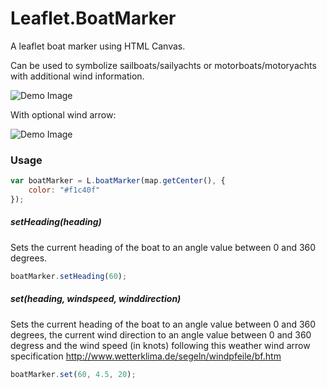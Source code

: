 Leaflet.BoatMarker
==================

A leaflet boat marker using HTML Canvas.

Can be used to symbolize sailboats/sailyachts or motorboats/motoryachts with additional wind information.

![Demo Image](http://i.imgur.com/H4q765r.png)

With optional wind arrow:

![Demo Image](http://i.imgur.com/KYZaG8C.png)

### Usage

```javascript
var boatMarker = L.boatMarker(map.getCenter(), {
  	color: "#f1c40f"
});
```

##### setHeading(heading)

Sets the current heading of the boat to an angle value between 0 and 360 degrees.

```javascript
boatMarker.setHeading(60);
```

##### set(heading, windspeed, winddirection)

Sets the current heading of the boat to an angle value between 0 and 360 degrees,
the current wind direction to an angle value between 0 and 360 degress and the wind
speed (in knots) following this weather wind arrow specification http://www.wetterklima.de/segeln/windpfeile/bf.htm

```javascript
boatMarker.set(60, 4.5, 20);
```
